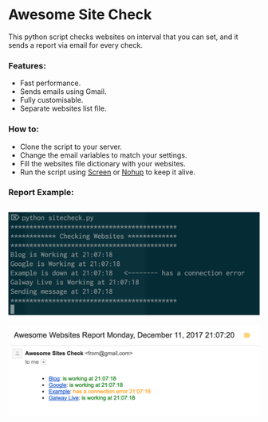 # Awesome Site Check
This python script checks websites on interval that you can set, and it sends a report via email for every check.

### Features:
* Fast performance.
* Sends emails using Gmail.
* Fully customisable.
* Separate websites list file.

### How to:
* Clone the script to your server.
* Change the email variables to match your settings.
* Fill the websites file dictionary with your websites.
* Run the script using [Screen](https://www.gnu.org/software/screen/manual/screen.html#Getting-Started) or [Nohup](https://en.wikipedia.org/wiki/Nohup) to keep it alive.

### Report Example:
![Mac Terminal](screenshots/terminal.png)
---
![Email Terminal](screenshots/email.png)